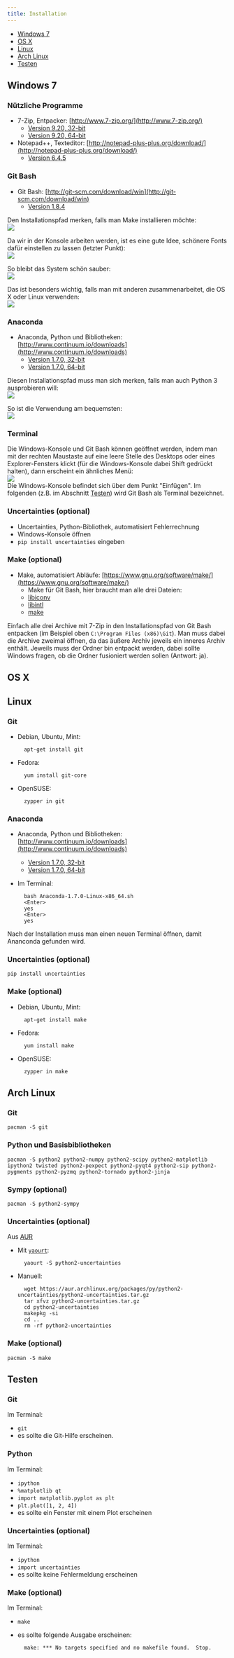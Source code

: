 ```yaml
---
title: Installation
---
```


- [Windows 7](#windows)
- [OS X](#osx)
- [Linux](#linux)
- [Arch Linux](#arch)
- [Testen](#test)

## <a id="windows"></a>Windows 7

### Nützliche Programme
- 7-Zip, Entpacker: [http://www.7-zip.org/](http://www.7-zip.org/)
    - [Version 9.20, 32-bit](http://downloads.sourceforge.net/sevenzip/7z920.exe)
    - [Version 9.20, 64-bit](http://downloads.sourceforge.net/sevenzip/7z920-x64.msi)
- Notepad++, Texteditor: [http://notepad-plus-plus.org/download/](http://notepad-plus-plus.org/download/)
    - [Version 6.4.5](http://download.tuxfamily.org/notepadplus/6.4.5/npp.6.4.5.Installer.exe)

### Git Bash
- Git Bash: [http://git-scm.com/download/win](http://git-scm.com/download/win)
    - [Version 1.8.4](https://msysgit.googlecode.com/files/Git-1.8.4-preview20130916.exe)

Den Installationspfad merken, falls man Make installieren möchte:  
![](img/git1.png)

Da wir in der Konsole arbeiten werden, ist es eine gute Idee, schönere Fonts dafür einstellen zu lassen (letzter Punkt):  
![](img/git2.png)

So bleibt das System schön sauber:  
![](img/git3.png)

Das ist besonders wichtig, falls man mit anderen zusammenarbeitet, die OS X oder Linux verwenden:  
![](img/git4.png)

### Anaconda
- Anaconda, Python und Bibliotheken: [http://www.continuum.io/downloads](http://www.continuum.io/downloads)
    - [Version 1.7.0, 32-bit](http://09c8d0b2229f813c1b93-c95ac804525aac4b6dba79b00b39d1d3.r79.cf1.rackcdn.com/Anaconda-1.7.0-Windows-x86.exe)
    - [Version 1.7.0, 64-bit](http://09c8d0b2229f813c1b93-c95ac804525aac4b6dba79b00b39d1d3.r79.cf1.rackcdn.com/Anaconda-1.7.0-Windows-x86_64.exe)

Diesen Installationspfad muss man sich merken, falls man auch Python 3 ausprobieren will:  
![](img/anaconda1.png)

So ist die Verwendung am bequemsten:  
![](img/anaconda2.png)

### Terminal

Die Windows-Konsole und Git Bash können geöffnet werden, indem man mit der rechten Maustaste auf eine leere Stelle des Desktops oder eines Explorer-Fensters klickt (für die Windows-Konsole dabei Shift gedrückt halten), dann erscheint ein ähnliches Menü:  
![](img/menu.png)  
Die Windows-Konsole befindet sich über dem Punkt "Einfügen".
Im folgenden (z.B. im Abschnitt [Testen](#test)) wird Git Bash als Terminal bezeichnet.

### Uncertainties (optional)
- Uncertainties, Python-Bibliothek, automatisiert Fehlerrechnung
- Windows-Konsole öffnen
- `pip install uncertainties` eingeben

### Make (optional)
- Make, automatisiert Abläufe: [https://www.gnu.org/software/make/](https://www.gnu.org/software/make/)
    - Make für Git Bash, hier braucht man alle drei Dateien:
    - [libiconv](http://sourceforge.net/projects/mingw/files/MSYS/Base/libiconv/libiconv-1.14-1/libiconv-1.14-1-msys-1.0.17-dll-2.tar.lzma/download)
    - [libintl](http://sourceforge.net/projects/mingw/files/MSYS/Base/gettext/gettext-0.18.1.1-1/libintl-0.18.1.1-1-msys-1.0.17-dll-8.tar.lzma/download)
    - [make](http://sourceforge.net/projects/mingw/files/MSYS/Base/make/make-3.81-3/make-3.81-3-msys-1.0.13-bin.tar.lzma/download)

Einfach alle drei Archive mit 7-Zip in den Installationspfad von Git Bash entpacken (im Beispiel oben `C:\Program Files (x86)\Git`).
Man muss dabei die Archive zweimal öffnen, da das äußere Archiv jeweils ein inneres Archiv enthält.
Jeweils muss der Ordner bin entpackt werden, dabei sollte Windows fragen, ob die Ordner fusioniert werden sollen (Antwort: ja).

## <a id="osx"></a>OS X

## <a id="linux"></a>Linux

### Git
- Debian, Ubuntu, Mint:

        apt-get install git

- Fedora:

        yum install git-core

- OpenSUSE:

        zypper in git

### Anaconda
- Anaconda, Python und Bibliotheken: [http://www.continuum.io/downloads](http://www.continuum.io/downloads)
    - [Version 1.7.0, 32-bit](http://09c8d0b2229f813c1b93-c95ac804525aac4b6dba79b00b39d1d3.r79.cf1.rackcdn.com/Anaconda-1.7.0-Linux-x86.sh)
    - [Version 1.7.0, 64-bit](http://09c8d0b2229f813c1b93-c95ac804525aac4b6dba79b00b39d1d3.r79.cf1.rackcdn.com/Anaconda-1.7.0-Linux-x86_64.sh)
- Im Terminal:

        bash Anaconda-1.7.0-Linux-x86_64.sh
        <Enter>
        yes
        <Enter>
        yes

Nach der Installation muss man einen neuen Terminal öffnen, damit Ananconda gefunden wird.

### Uncertainties (optional)

    pip install uncertainties

### Make (optional)
- Debian, Ubuntu, Mint:

        apt-get install make

- Fedora:

        yum install make

- OpenSUSE:

        zypper in make

## <a id="arch"></a>Arch Linux

### Git

    pacman -S git

### Python und Basisbibliotheken

    pacman -S python2 python2-numpy python2-scipy python2-matplotlib ipython2 twisted python2-pexpect python2-pyqt4 python2-sip python2-pygments python2-pyzmq python2-tornado python2-jinja

### Sympy (optional)

    pacman -S python2-sympy

### Uncertainties (optional)
Aus [AUR](https://wiki.archlinux.org/index.php/Arch_User_Repository)

- Mit [`yaourt`](https://wiki.archlinux.org/index.php/Yaourt):

        yaourt -S python2-uncertainties

- Manuell:

        wget https://aur.archlinux.org/packages/py/python2-uncertainties/python2-uncertainties.tar.gz
        tar xfvz python2-uncertainties.tar.gz
        cd python2-uncertainties
        makepkg -si
        cd ..
        rm -rf python2-uncertainties

### Make (optional)

    pacman -S make

## <a id="test"></a>Testen

### Git
Im Terminal:

- `git`
- es sollte die Git-Hilfe erscheinen.

### Python
Im Terminal:

- `ipython`
- `%matplotlib qt`
- `import matplotlib.pyplot as plt`
- `plt.plot([1, 2, 4])`
- es sollte ein Fenster mit einem Plot erscheinen

### Uncertainties (optional)
Im Terminal:

- `ipython`
- `import uncertainties`
- es sollte keine Fehlermeldung erscheinen

### Make (optional)
Im Terminal:

- `make`
- es sollte folgende Ausgabe erscheinen:

        make: *** No targets specified and no makefile found.  Stop.
